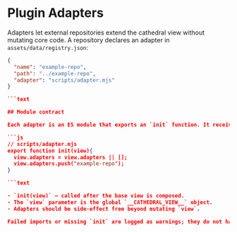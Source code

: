 # Plugin Adapters

Adapters let external repositories extend the cathedral view without mutating core code. A repository declares an adapter in `assets/data/registry.json`:

```json
{
  "name": "example-repo",
  "path": "../example-repo",
  "adapter": "scripts/adapter.mjs"
}

```text

## Module contract

Each adapter is an ES module that exports an `init` function. It receives the shared view object and may augment it in place. The function may return a promise.

```js
// scripts/adapter.mjs
export function init(view){
  view.adapters = view.adapters || [];
  view.adapters.push("example-repo");
}

```text

- `init(view)` — called after the base view is composed.
- The `view` parameter is the global `__CATHEDRAL_VIEW__` object.
- Adapters should be side‑effect free beyond mutating `view`.

Failed imports or missing `init` are logged as warnings; they do not halt page load.

